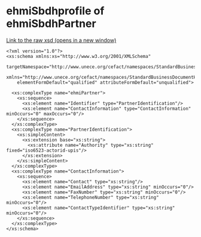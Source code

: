 # ehmiSbdhprofile of ehmiSbdhPartner

<a href="https://github.com/medcomdk/dk-ehmi-sbdh/blob/input/pagecontent/ehmiSBDH/ehmiPartner.xsd" target="_blank">Link to the raw xsd (opens in a new window)</a>

    <?xml version="1.0"?>
    <xs:schema xmlns:xs="http://www.w3.org/2001/XMLSchema"
        targetNamespace="http://www.unece.org/cefact/namespaces/StandardBusinessDocumentHeader"
        xmlns="http://www.unece.org/cefact/namespaces/StandardBusinessDocumentHeader"
        elementFormDefault="qualified" attributeFormDefault="unqualified">

      <xs:complexType name="ehmiPartner">
        <xs:sequence>
          <xs:element name="Identifier" type="PartnerIdentification"/>
          <xs:element name="ContactInformation" type="ContactInformation" minOccurs="0" maxOccurs="0"/>
        </xs:sequence>
      </xs:complexType>
      <xs:complexType name="PartnerIdentification">
        <xs:simpleContent>
          <xs:extension base="xs:string">
            <xs:attribute name="Authority" type="xs:string" fixed="iso6523-actorid-upis"/>
          </xs:extension>
        </xs:simpleContent>
      </xs:complexType>
      <xs:complexType name="ContactInformation">
        <xs:sequence>
          <xs:element name="Contact" type="xs:string"/>
          <xs:element name="EmailAddress" type="xs:string" minOccurs="0"/>
          <xs:element name="FaxNumber" type="xs:string" minOccurs="0"/>
          <xs:element name="TelephoneNumber" type="xs:string" minOccurs="0"/>
          <xs:element name="ContactTypeIdentifier" type="xs:string" minOccurs="0"/>
        </xs:sequence>
      </xs:complexType>
    </xs:schema>
